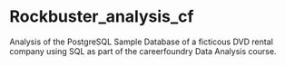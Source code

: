 # Rockbuster_analysis_cf
Analysis of the PostgreSQL Sample Database of a ficticous DVD rental company using SQL as part of the careerfoundry Data Analysis course.
